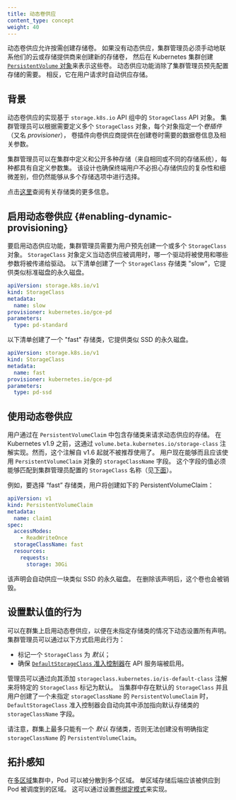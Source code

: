 ```yaml
---
title: 动态卷供应
content_type: concept
weight: 40
---
```

<!--
title: Dynamic Volume Provisioning
content_type: concept
weight: 40
-->

<!-- overview -->

<!--
Dynamic volume provisioning allows storage volumes to be created on-demand.
Without dynamic provisioning, cluster administrators have to manually make
calls to their cloud or storage provider to create new storage volumes, and
then create [`PersistentVolume` objects](/docs/concepts/storage/persistent-volumes/)
to represent them in Kubernetes. The dynamic provisioning feature eliminates
the need for cluster administrators to pre-provision storage. Instead, it
automatically provisions storage when it is requested by users.
-->
动态卷供应允许按需创建存储卷。
如果没有动态供应，集群管理员必须手动地联系他们的云或存储提供商来创建新的存储卷，
然后在 Kubernetes 集群创建
[`PersistentVolume` 对象](/zh-cn/docs/concepts/storage/persistent-volumes/)来表示这些卷。
动态供应功能消除了集群管理员预先配置存储的需要。 相反，它在用户请求时自动供应存储。

<!-- body -->

<!--
## Background
-->
## 背景

<!--
The implementation of dynamic volume provisioning is based on the API object `StorageClass`
from the API group `storage.k8s.io`. A cluster administrator can define as many
`StorageClass` objects as needed, each specifying a *volume plugin* (aka
*provisioner*) that provisions a volume and the set of parameters to pass to
that provisioner when provisioning.
-->
动态卷供应的实现基于 `storage.k8s.io` API 组中的 `StorageClass` API 对象。
集群管理员可以根据需要定义多个 `StorageClass` 对象，每个对象指定一个*卷插件*（又名 *provisioner*），
卷插件向卷供应商提供在创建卷时需要的数据卷信息及相关参数。

<!--
A cluster administrator can define and expose multiple flavors of storage (from
the same or different storage systems) within a cluster, each with a custom set
of parameters. This design also ensures that end users don't have to worry
about the complexity and nuances of how storage is provisioned, but still
have the ability to select from multiple storage options.
-->
集群管理员可以在集群中定义和公开多种存储（来自相同或不同的存储系统），每种都具有自定义参数集。
该设计也确保终端用户不必担心存储供应的复杂性和细微差别，但仍然能够从多个存储选项中进行选择。

<!--
More information on storage classes can be found
[here](/docs/concepts/storage/storage-classes/).
-->
点击[这里](/zh-cn/docs/concepts/storage/storage-classes/)查阅有关存储类的更多信息。

<!--
## Enabling Dynamic Provisioning
-->
## 启用动态卷供应  {#enabling-dynamic-provisioning}

<!--
To enable dynamic provisioning, a cluster administrator needs to pre-create
one or more StorageClass objects for users.
StorageClass objects define which provisioner should be used and what parameters
should be passed to that provisioner when dynamic provisioning is invoked.
The following manifest creates a storage class "slow" which provisions standard
disk-like persistent disks.
-->
要启用动态供应功能，集群管理员需要为用户预先创建一个或多个 `StorageClass` 对象。
`StorageClass` 对象定义当动态供应被调用时，哪一个驱动将被使用和哪些参数将被传递给驱动。
以下清单创建了一个 `StorageClass` 存储类 "slow"，它提供类似标准磁盘的永久磁盘。

```yaml
apiVersion: storage.k8s.io/v1
kind: StorageClass
metadata:
  name: slow
provisioner: kubernetes.io/gce-pd
parameters:
  type: pd-standard
```

<!--
The following manifest creates a storage class "fast" which provisions
SSD-like persistent disks.
-->
以下清单创建了一个 "fast" 存储类，它提供类似 SSD 的永久磁盘。

```yaml
apiVersion: storage.k8s.io/v1
kind: StorageClass
metadata:
  name: fast
provisioner: kubernetes.io/gce-pd
parameters:
  type: pd-ssd
```

<!--
## Using Dynamic Provisioning
-->
## 使用动态卷供应

<!--
Users request dynamically provisioned storage by including a storage class in
their `PersistentVolumeClaim`. Before Kubernetes v1.6, this was done via the
`volume.beta.kubernetes.io/storage-class` annotation. However, this annotation
is deprecated since v1.9. Users now can and should instead use the
`storageClassName` field of the `PersistentVolumeClaim` object. The value of
this field must match the name of a `StorageClass` configured by the
administrator (see [below](#enabling-dynamic-provisioning)).
-->
用户通过在 `PersistentVolumeClaim` 中包含存储类来请求动态供应的存储。
在 Kubernetes v1.9 之前，这通过 `volume.beta.kubernetes.io/storage-class` 注解实现。然而，这个注解自 v1.6 起就不被推荐使用了。
用户现在能够而且应该使用 `PersistentVolumeClaim` 对象的 `storageClassName` 字段。
这个字段的值必须能够匹配到集群管理员配置的 `StorageClass` 名称（见[下面](#enabling-dynamic-provisioning)）。

<!--
To select the "fast" storage class, for example, a user would create the
following PersistentVolumeClaim:
-->
例如，要选择 “fast” 存储类，用户将创建如下的 PersistentVolumeClaim：

```yaml
apiVersion: v1
kind: PersistentVolumeClaim
metadata:
  name: claim1
spec:
  accessModes:
    - ReadWriteOnce
  storageClassName: fast
  resources:
    requests:
      storage: 30Gi
```

<!--
This claim results in an SSD-like Persistent Disk being automatically
provisioned. When the claim is deleted, the volume is destroyed.
-->
该声明会自动供应一块类似 SSD 的永久磁盘。
在删除该声明后，这个卷也会被销毁。

<!--
## Defaulting Behavior
-->
## 设置默认值的行为

<!--
Dynamic provisioning can be enabled on a cluster such that all claims are
dynamically provisioned if no storage class is specified. A cluster administrator
can enable this behavior by:
-->
可以在群集上启用动态卷供应，以便在未指定存储类的情况下动态设置所有声明。
集群管理员可以通过以下方式启用此行为：

<!--
- Marking one `StorageClass` object as *default*;
- Making sure that the [`DefaultStorageClass` admission controller](/docs/reference/access-authn-authz/admission-controllers/#defaultstorageclass)
  is enabled on the API server.
-->
- 标记一个 `StorageClass` 为 *默认*；
- 确保 [`DefaultStorageClass` 准入控制器](/zh-cn/docs/reference/access-authn-authz/admission-controllers/#defaultstorageclass)在 API 服务端被启用。

<!--
An administrator can mark a specific `StorageClass` as default by adding the
`storageclass.kubernetes.io/is-default-class` annotation to it.
When a default `StorageClass` exists in a cluster and a user creates a
`PersistentVolumeClaim` with `storageClassName` unspecified, the
`DefaultStorageClass` admission controller automatically adds the
`storageClassName` field pointing to the default storage class.
-->
管理员可以通过向其添加 `storageclass.kubernetes.io/is-default-class` 注解来将特定的 `StorageClass` 标记为默认。
当集群中存在默认的 `StorageClass` 并且用户创建了一个未指定 `storageClassName` 的 `PersistentVolumeClaim` 时，
`DefaultStorageClass` 准入控制器会自动向其中添加指向默认存储类的 `storageClassName` 字段。

<!--
Note that there can be at most one *default* storage class on a cluster, or
a `PersistentVolumeClaim` without `storageClassName` explicitly specified cannot
be created.
-->
请注意，群集上最多只能有一个 *默认* 存储类，否则无法创建没有明确指定
`storageClassName` 的 `PersistentVolumeClaim`。

<!--
## Topology Awareness
-->
## 拓扑感知

<!--
In [Multi-Zone](/docs/setup/multiple-zones) clusters, Pods can be spread across
Zones in a Region. Single-Zone storage backends should be provisioned in the Zones where
Pods are scheduled. This can be accomplished by setting the [Volume Binding
Mode](/docs/concepts/storage/storage-classes/#volume-binding-mode).
-->
在[多区域](/zh-cn/docs/setup/best-practices/multiple-zones/)集群中，Pod 可以被分散到多个区域。
单区域存储后端应该被供应到 Pod 被调度到的区域。
这可以通过设置[卷绑定模式](/zh-cn/docs/concepts/storage/storage-classes/#volume-binding-mode)来实现。


